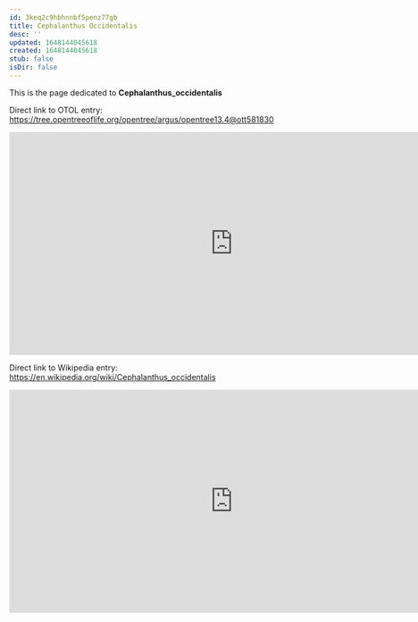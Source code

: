 ```yaml
---
id: 3keq2c9hbhnnbf5penz77gb
title: Cephalanthus Occidentalis
desc: ''
updated: 1648144045618
created: 1648144045618
stub: false
isDir: false
---
```

This is the page dedicated to **Cephalanthus_occidentalis**


Direct link to OTOL entry: https://tree.opentreeoflife.org/opentree/argus/opentree13.4@ott581830



<html>
    <body>
    <iframe src="https://tree.opentreeoflife.org/opentree/argus/opentree13.4@ott581830"
    width="800" height="400" frameborder="0" allowfullscreen> </iframe>
    </body>
</html>
    


Direct link to Wikipedia entry: https://en.wikipedia.org/wiki/Cephalanthus_occidentalis



<html>
    <body>
    <iframe src="https://en.wikipedia.org/wiki/Cephalanthus_occidentalis"
    width="800" height="400" frameborder="0" allowfullscreen> </iframe>
    </body>
</html>
    
